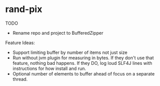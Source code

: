 # rand-pix

TODO
- Rename repo and project to BufferedZipper

Feature Ideas:
- Support limiting buffer by number of items not just size
- Run without jvm plugin for measuring in bytes. If they don't use that feature, nothing bad happens. If they DO, log loud SLF4J lines with instructions for how install and run.
- Optional number of elements to buffer ahead of focus on a separate thread. 